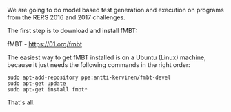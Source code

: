 We are going to do model based test generation and execution on programs from the RERS 2016 and 2017 challenges.

The first step is to download and install fMBT:

fMBT - https://01.org/fmbt

The easiest way to get fMBT installed is on a Ubuntu (Linux) machine, because it just needs the following commands in the right order:

```
sudo apt-add-repository ppa:antti-kervinen/fmbt-devel
sudo apt-get update
sudo apt-get install fmbt*
```

That's all.

